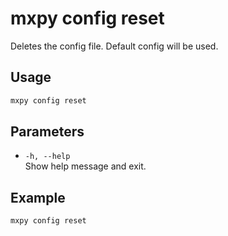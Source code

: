# mxpy config reset

Deletes the config file. Default config will be used.

## Usage

```bash
mxpy config reset
```

## Parameters

- `-h, --help`  
  Show help message and exit.

## Example

```bash
mxpy config reset
